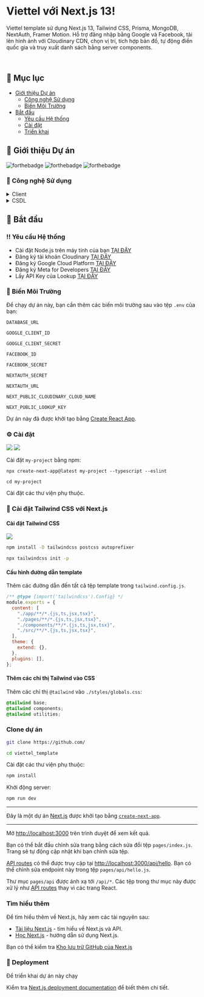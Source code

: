 # Viettel với Next.js 13!
  
  <p>
Viettel template sử dụng Next.js 13, Tailwind CSS, Prisma, MongoDB, NextAuth, Framer Motion. Hỗ trợ đăng nhập bằng Google và Facebook, tải lên hình ảnh với Cloudinary CDN, chọn vị trí, tích hợp bản đồ, tự động điền quốc gia và truy xuất danh sách bằng server components.
  </p>
<br />

<!-- Mục lục -->
## :notebook_with_decorative_cover: Mục lục

- [Giới thiệu Dự án](#star2-gioi-thieu-du-an)
  - [Công nghệ Sử dụng](#space_invader-cong-nghe-su-dung)
  - [Biến Môi Trường](#key-bien-moi-truong)
- [Bắt đầu](#toolbox-bat-dau)
  - [Yêu cầu Hệ thống](#bangbang-yeu-cau-he-thong)
  - [Cài đặt](#gear-cai-dat)
  - [Triển khai](#triangular_flag_on_post-trien-khai)

<!-- Giới thiệu Dự án -->

## :star2: Giới thiệu Dự án

![forthebadge](https://forthebadge.com/images/badges/built-with-love.svg)
![forthebadge](https://forthebadge.com/images/badges/for-you.svg)
![forthebadge](https://forthebadge.com/images/badges/powered-by-coffee.svg)

### :space_invader: Công nghệ Sử dụng

<details>
  <summary>Client</summary>
  <ul>
    <li><a href="https://#/">Typescript</a></li>
    <li><a href="https://nextjs.org/">Next.js</a></li>
    <li><a href="https://reactjs.org/">React.js</a></li>
    <li><a href="https://tailwindcss.com/">TailwindCSS</a></li>
    <li><a href="https://www.prisma.io">Prisma</a></li>
  </ul>
</details>

<details>
<summary>CSDL</summary>
  <ul>
  <li><a href="https://firebase.google.com">Mongodb</a></li>
  <li><a href="https://cloudinary.com/">Cloudinary</a></li>
  </ul>
</details>

## :toolbox: Bắt đầu

### :bangbang: Yêu cầu Hệ thống
- Cài đặt Node.js trên máy tính của bạn <a href='https://nodejs.org/en/'>TẠI ĐÂY</a>  
- Đăng ký tài khoản Cloudinary <a href='https://cloudinary.com/'>TẠI ĐÂY</a>  
- Đăng ký Google Cloud Platform <a href='https://console.cloud.google.com/'>TẠI ĐÂY</a>  
- Đăng ký Meta for Developers <a href='https://developers.facebook.com'>TẠI ĐÂY</a>  
- Lấy API Key của Lookup <a href='https://extreme-ip-lookup.com/'>TẠI ĐÂY</a>

<!-- Biến Môi Trường -->

### :key: Biến Môi Trường

Để chạy dự án này, bạn cần thêm các biến môi trường sau vào tệp `.env` của bạn:

`DATABASE_URL`

`GOOGLE_CLIENT_ID`

`GOOGLE_CLIENT_SECRET`

`FACEBOOK_ID`

`FACEBOOK_SECRET`

`NEXTAUTH_SECRET`

`NEXTAUTH_URL`

`NEXT_PUBLIC_CLOUDINARY_CLOUD_NAME`

`NEXT_PUBLIC_LOOKUP_KEY`

Dự án này đã được khởi tạo bằng [Create React App](https://github.com/facebook/create-react-app).

### :gear: Cài đặt

![](https://img.shields.io/badge/React-20232A?style=for-the-badge&logo=react&logoColor=61DAFB)
![](https://img.shields.io/badge/next.js-20232A?style=for-the-badge&logo=next.js&logoColor=61DAFB)

Cài đặt `my-project` bằng npm:

```
npx create-next-app@latest my-project --typescript --eslint
```

```
cd my-project
```

Cài đặt các thư viện phụ thuộc.

### :test_tube: Cài đặt Tailwind CSS với Next.js

#### Cài đặt Tailwind CSS

![](https://img.shields.io/badge/Tailwind_CSS-38B2AC?style=for-the-badge&logo=tailwind-css&logoColor=white)

```bash
npm install -D tailwindcss postcss autoprefixer
```

```bash
npx tailwindcss init -p
```

#### Cấu hình đường dẫn template

Thêm các đường dẫn đến tất cả tệp template trong `tailwind.config.js`.

```js
/** @type {import('tailwindcss').Config} */
module.exports = {
  content: [
    "./app/**/*.{js,ts,jsx,tsx}",
    "./pages/**/*.{js,ts,jsx,tsx}",
    "./components/**/*.{js,ts,jsx,tsx}",
    "./src/**/*.{js,ts,jsx,tsx}",
  ],
  theme: {
    extend: {},
  },
  plugins: [],
};
```

#### Thêm các chỉ thị Tailwind vào CSS
Thêm các chỉ thị `@tailwind` vào `./styles/globals.css`:

```css
@tailwind base;
@tailwind components;
@tailwind utilities;
```

### Clone dự án

```bash
git clone https://github.com/
```

```bash
cd viettel_template
```

Cài đặt các thư viện phụ thuộc:

```bash
npm install
```

Khởi động server:

```bash
npm run dev
```

<hr />

Đây là một dự án [Next.js](https://nextjs.org/) được khởi tạo bằng [`create-next-app`](https://github.com/vercel/next.js/tree/canary/packages/create-next-app).

<hr />

Mở [http://localhost:3000](http://localhost:3000) trên trình duyệt để xem kết quả.

Bạn có thể bắt đầu chỉnh sửa trang bằng cách sửa đổi tệp `pages/index.js`. Trang sẽ tự động cập nhật khi bạn chỉnh sửa tệp.

[API routes](https://nextjs.org/docs/api-routes/introduction) có thể được truy cập tại [http://localhost:3000/api/hello](http://localhost:3000/api/hello). Bạn có thể chỉnh sửa endpoint này trong tệp `pages/api/hello.js`.

Thư mục `pages/api` được ánh xạ tới `/api/*`. Các tệp trong thư mục này được xử lý như [API routes](https://nextjs.org/docs/api-routes/introduction) thay vì các trang React.

### Tìm hiểu thêm

Để tìm hiểu thêm về Next.js, hãy xem các tài nguyên sau:

- [Tài liệu Next.js](https://nextjs.org/docs) - tìm hiểu về Next.js và API.
- [Học Next.js](https://nextjs.org/learn) - hướng dẫn sử dụng Next.js.

Bạn có thể kiểm tra [Kho lưu trữ GitHub của Next.js](https://github.com/vercel/next.js/)



<!-- Deployment -->

### :triangular_flag_on_post: Deployment

Để triển khai dự án này chạy

Kiểm tra [Next.js deployment documentation](https://nextjs.org/docs/deployment) để biết thêm chi tiết.


